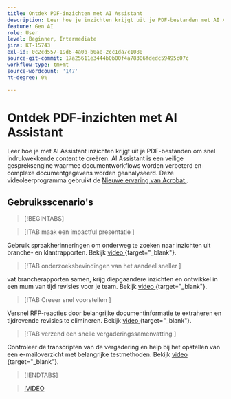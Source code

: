 ```yaml
---
title: Ontdek PDF-inzichten met AI Assistant
description: Leer hoe je inzichten krijgt uit je PDF-bestanden met AI Assistant
feature: Gen AI
role: User
level: Beginner, Intermediate
jira: KT-15743
exl-id: 0c2cd557-19d6-4a0b-b0ae-2cc1da7c1080
source-git-commit: 17a25611e3444b0b00f4a78306fdedc59495c07c
workflow-type: tm+mt
source-wordcount: '147'
ht-degree: 0%

---
```


# Ontdek PDF-inzichten met AI Assistant

Leer hoe je met AI Assistant inzichten krijgt uit je PDF-bestanden om snel indrukwekkende content te creëren. AI Assistant is een veilige gespreksengine waarmee documentworkflows worden verbeterd en complexe documentgegevens worden geanalyseerd. Deze videoleerprogramma gebruikt de [ Nieuwe ervaring van Acrobat ](new-workspace.md).

## Gebruiksscenario&#39;s

>[!BEGINTABS]

>[!TAB  maak een impactful presentatie ]

Gebruik spraakherinneringen om onderweg te zoeken naar inzichten uit branche- en klantrapporten. Bekijk [ video ](https://video.tv.adobe.com/v/3428811?quality=12&learn=on&hidetitle=true){target="_blank"}.

>[!TAB  onderzoeksbevindingen van het aandeel sneller ]

vat brancherapporten samen, krijg diepgaandere inzichten en ontwikkel in een mum van tijd revisies voor je team. Bekijk [ video ](https://video.tv.adobe.com/v/3427286?quality=12&learn=on&hidetitle=true){target="_blank"}.

>[!TAB  Creeer snel voorstellen ]

Versnel RFP-reacties door belangrijke documentinformatie te extraheren en tijdrovende revisies te elimineren. Bekijk [ video ](https://video.tv.adobe.com/v/3428639?quality=12&learn=on&hidetitle=true){target="_blank"}.

>[!TAB  verzend een snelle vergaderingssamenvatting ]

Controleer de transcripten van de vergadering en help bij het opstellen van een e-mailoverzicht met belangrijke testmethoden. Bekijk [ video ](https://video.tv.adobe.com/v/3427292?quality=12&learn=on&hidetitle=true){target="_blank"}.

>[!ENDTABS]

>[!VIDEO](https://video.tv.adobe.com/v/3445828?enablevpops&quality=12&learn=on&hidetitle=true&captions=dut)

